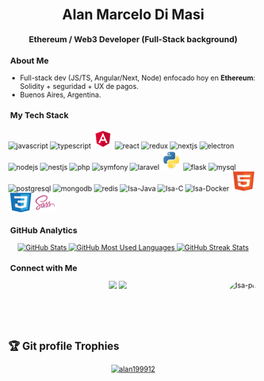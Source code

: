 <h1 align="center">Alan Marcelo Di Masi</h1>
<h3 align="center">Ethereum / Web3 Developer (Full-Stack background)</h3>

### &nbsp;About Me

- Full-stack dev (JS/TS, Angular/Next, Node) enfocado hoy en **Ethereum**: Solidity + seguridad + UX de pagos.
- Buenos Aires, Argentina.

<!-- - My [Resume](https://drive.google.com/) -->

### &nbsp;My Tech Stack
<p align="left">
  <img src="https://cdn.jsdelivr.net/gh/devicons/devicon@v2.11.0/icons/javascript/javascript-plain.svg" alt="javascript" width="40" height="40"/>
<img src="https://cdn.jsdelivr.net/gh/devicons/devicon@v2.11.0/icons/typescript/typescript-plain.svg" alt="typescript" width="40" height="40"/>
  <img src="https://raw.githubusercontent.com/DennisHartrampf/DennisHartrampf/master/img/angular.svg" alt="materialui" width="40" height="40"/>
<img src="https://cdn.jsdelivr.net/gh/devicons/devicon@v2.11.0/icons/react/react-original.svg" alt="react" width="40" height="40"/>
<img src="https://cdn.jsdelivr.net/gh/devicons/devicon@v2.11.0/icons/redux/redux-original.svg" alt="redux" width="40" height="40"/>
<img src="https://cdn.jsdelivr.net/gh/devicons/devicon@v2.11.0/icons/nextjs/nextjs-original-wordmark.svg" alt="nextjs" width="40" height="40"/>
<img src="https://cdn.jsdelivr.net/gh/devicons/devicon@v2.11.0/icons/electron/electron-original.svg" alt="electron" width="40" height="40"/>
<img src="https://cdn.jsdelivr.net/gh/devicons/devicon@v2.11.0/icons/nodejs/nodejs-plain.svg" alt="nodejs" width="40" height="40"/>
<img src="https://cdn.jsdelivr.net/gh/devicons/devicon@v2.11.0/icons/nestjs/nestjs-plain.svg" alt="nestjs" width="40" height="40"/>
<img src="https://cdn.jsdelivr.net/gh/devicons/devicon@v2.11.0/icons/php/php-plain.svg" alt="php" width="40" height="40"/>
<img src="https://cdn.jsdelivr.net/npm/simple-icons@3.13.0/icons/symfony.svg" alt="symfony" width="40" height="40"/>
<img src="https://cdn.jsdelivr.net/gh/devicons/devicon@v2.11.0/icons/laravel/laravel-plain.svg" alt="laravel" width="40" height="40"/>
<img alt="Isa-Python" height="40" width="40" src="https://raw.githubusercontent.com/devicons/devicon/master/icons/python/python-original.svg">
<img src="https://cdn.jsdelivr.net/gh/devicons/devicon@v2.11.0/icons/flask/flask-original.svg" alt="flask" width="40" height="40"/>
<img src="https://cdn.jsdelivr.net/gh/devicons/devicon@v2.11.0/icons/mysql/mysql-plain-wordmark.svg" alt="mysql" width="40" height="40"/>
<img src="https://cdn.jsdelivr.net/gh/devicons/devicon@v2.11.0/icons/postgresql/postgresql-plain.svg" alt="postgresql" width="40" height="40"/>
<img src="https://cdn.jsdelivr.net/gh/devicons/devicon@v2.11.0/icons/mongodb/mongodb-plain-wordmark.svg" alt="mongodb" width="40" height="40"/>
<img src="https://cdn.jsdelivr.net/gh/devicons/devicon@v2.11.0/icons/redis/redis-plain.svg" alt="redis" width="40" height="40"/>
<img alt="Isa-Java" height="40" width="50" src="https://cdn.jsdelivr.net/gh/devicons/devicon/icons/java/java-original.svg"> 
 <img alt="Isa-C" height="40" width="50" src="https://cdn.jsdelivr.net/gh/devicons/devicon/icons/c/c-original.svg">
 <img alt="Isa-Docker" height="40" width="50" src="https://cdn.jsdelivr.net/gh/devicons/devicon/icons/docker/docker-original.svg">
  <img alt="Isa-HTML" height="40" width="50" src="https://raw.githubusercontent.com/devicons/devicon/master/icons/html5/html5-original.svg">
<img alt="Isa-CSS" height="40" width="50" src="https://raw.githubusercontent.com/devicons/devicon/master/icons/css3/css3-original.svg">
 <img src="https://raw.githubusercontent.com/devicons/devicon/master/icons/sass/sass-original.svg" alt="sass" width="40" height="40" />


### &nbsp;GitHub Analytics
  
<p align="center">
<a href="https://github.com/alan199912">
  <img src="https://github-readme-stats.vercel.app/api?username=alan199912&title_color=6FDA44&text_color=FFFFFF&show_icons=true&icon_color=6FDA44&include_all_commits=true&count_private=true&theme=synthwave" alt="GitHub Stats" height="200" />
  <img src="https://github-readme-stats.vercel.app/api/top-langs?username=alan199912&layout=compact&title_color=6FDA44&text_color=FFFFFF&theme=synthwave" alt="GitHub Most Used Languages" height="200" />
  <img src="https://github-readme-streak-stats.herokuapp.com/?user=alan199912&theme=synthwave&date_format=j%20M%5B%20Y%5D&currStreakLabel=6FDA44&fire=6FDA44&ring=6FDA44" alt="GitHub Streak Stats" height="200" />
</a>
</p>

### &nbsp;Connect with Me

<p align="center">
<a href="https://www.linkedin.com/in/alan-di-masi/"><img src="https://img.shields.io/badge/-Alan%20Di%20Masi-0077B5?style=flat-square&logo=Linkedin&logoColor=white"/></a>
<a href="mailto:alan199912@gmail.com"><img src="https://img.shields.io/badge/-alan199912-D14836?style=flat-square&logo=Gmail&logoColor=white"/></a>
  
  <img align="right" alt="Isa-pic" height="150" style="border-radius:50px;" src="https://media1.giphy.com/media/3oKIPnAiaMCws8nOsE/200.gif">
</div> <br><br><br><br><br>

## :trophy: Git profile Trophies
<p align="center"> <a href="https://github.com/ryo-ma/github-profile-trophy"><img src="https://github-profile-trophy.vercel.app/?username=alan199912&layout=compact&theme=algolia" alt="alan199912" /></a> </p>
